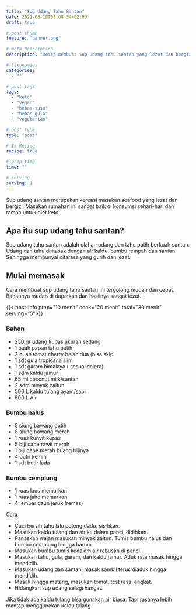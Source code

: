 ```yaml
---
title: "Sup Udang Tahu Santan"
date: 2021-05-18T08:08:34+02:00
draft: true

# post thumb
feature: "banner.png"

# meta description
description: "Resep membuat sup udang tahu santan yang lezat dan bergizi. Merupakan salah satu masakan rumahan yang sehat."

# taxonomies
categories:
  - ""

# post tags
tags:
  - "keto"
  - "vegan"
  - "bebas-susu"
  - "bebas-gula"
  - "vegetarian"

# post type
type: "post"

# Is Recipe
recipe: true

# prep time
time: ""

# serving
serving: 1
---
```

Sup udang santan merupakan kereasi masakan seafood yang lezat dan bergizi. Masakan rumahan ini sangat baik di konsumsi sehari-hari dan ramah untuk diet keto.

## Apa itu sup udang tahu santan?

Sup udang tahu santan adalah olahan udang dan tahu putih berkuah santan. Udang dan tahu dimasak dengan air kaldu, bumbu rempah dan santan. Sehingga mempunyai citarasa yang gurih dan lezat.

## Mulai memasak

Cara membuat sup udang tahu santan ini tergolong mudah dan cepat. Bahannya mudah di dapatkan dan hasilnya sangat lezat.

{{< post-info prep="10 menit" cook="20 menit" total="30 menit" serving="5">}}

### Bahan

-   250 gr udang kupas ukuran sedang
-   1 buah papan tahu putih
-   2 buah tomat cherry belah dua (bisa skip
-   1 sdt gula tropicana slim
-   1 sdt garam himalaya ( sesuai selera)
-   1 sdm kaldu jamur
-   65 ml coconut milk/santan
-   2 sdm minyak zaitun
-   500 L kaldu tulang ayam/sapi
-   500 L Air

### Bumbu halus

-   5 siung bawang putih
-   8 siung bawang merah
-   1 ruas kunyit kupas
-   5 biji cabe rawit merah
-   1 biji cabe merah buang bijinya
-   4 butir kemiri
-   1 sdt butir lada

### Bumbu cemplung

-   1 ruas laos memarkan
-   1 ruas jahe memarkan
-   4 lembar daun jeruk (remas)

Cara

-   Cuci bersih tahu lalu potong dadu, sisihkan.
-   Masukan kaldu tulang dan air ke dalam panci, didihkan.
-   Panaskan wajan masukan minyak zaitun. Tumis bumbu halus dan bumbu cemplung hingga harum
-   Masukan bumbu tumis kedalam air rebusan di panci.
-   Masukan tahu, gula, garam, dan kaldu jamur. Aduk rata masak hingga mendidih.
-   Masukan udang dan santan, masak sambil terus diaduk hingga mendidih.
-   Masak hingga matang, masukan tomat, test rasa, angkat.
-   Hidangkan sup udang selagi hangat.

Jika tidak ada kaldu tulang bisa gunakan air biasa. Tapi rasanya lebih mantap menggunakan kaldu tulang.